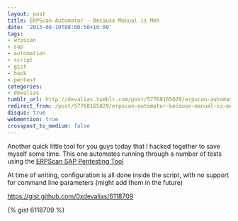 ```yaml
---
layout: post
title: ERPScan Automator - Because Manual is Meh
date: '2013-08-10T08:00:50+10:00'
tags:
- wrpscan
- sap
- automation
- script
- gist
- hack
- pentest
categories:
- devalias
tumblr_url: http://devalias.tumblr.com/post/57768165029/erpscan-automator-because-manual-is-meh
redirect_from: /post/57768165029/erpscan-automator-because-manual-is-meh
disqus: true
webmention: true
crosspost_to_medium: false
---
```

Another quick little tool for you guys today that I hacked together to save myself some time. This one automates running through a number of tests using the [ERPScan SAP Pentesting Tool](https://erpscan.com/research/free-pentesting-tools-for-sap-and-oracle/)

At time of writing, configuration is all done inside the script, with no support for command line parameters (might add them in the future)

https://gist.github.com/0xdevalias/6118709

{% gist 6118709 %}
